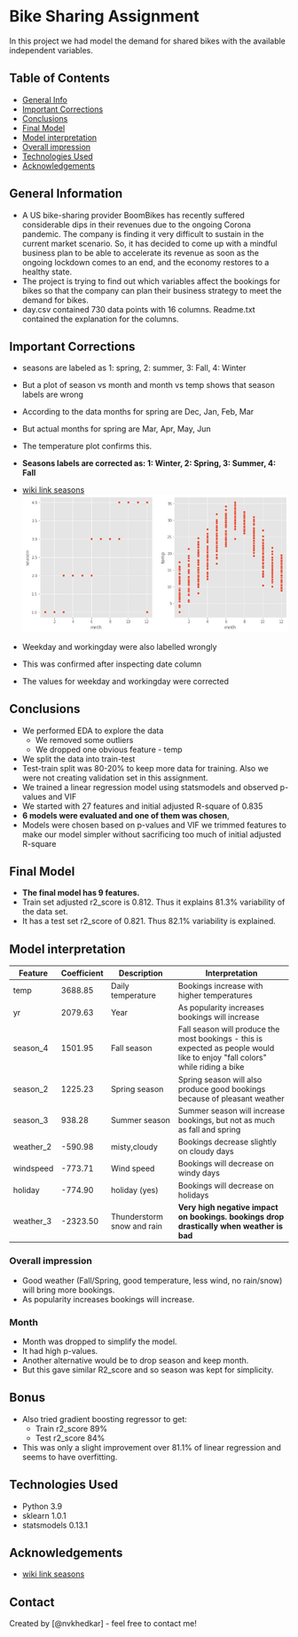 # Bike Sharing Assignment
In this project we had model the demand for shared bikes with the available independent variables.


## Table of Contents
* [General Info](#general-information)
* [Important Corrections](#important-corrections)
* [Conclusions](#conclusions)
* [Final Model](#final-model)
* [Model interpretation](#model-interpretation)
* [Overall impression](#overall-impression)
* [Technologies Used](#technologies-used)
* [Acknowledgements](#acknowledgements)

<!-- You can include any other section that is pertinent to your problem -->

## General Information
- A US bike-sharing provider BoomBikes has recently suffered considerable dips in their revenues due to the ongoing Corona pandemic. The company is finding it very difficult to sustain in the current market scenario. So, it has decided to come up with a mindful business plan to be able to accelerate its revenue as soon as the ongoing lockdown comes to an end, and the economy restores to a healthy state. 
- The project is trying to find out which variables affect the bookings for bikes so that the company can plan their business strategy to meet the demand for bikes.
- day.csv contained 730 data points with 16 columns. Readme.txt contained the explanation for the columns.

<!-- You don't have to answer all the questions - just the ones relevant to your project. -->

## Important Corrections

- seasons are labeled as 1: spring, 2: summer, 3: Fall, 4: Winter
- But a plot of season vs month and month vs temp shows that season labels are wrong
- According to the data months for spring are Dec, Jan, Feb, Mar
- But actual months for spring are Mar, Apr, May, Jun
- The temperature plot confirms this.
- __Seasons labels are corrected as: 1: Winter, 2: Spring, 3: Summer, 4: Fall__  
- [wiki link seasons](https://en.wikipedia.org/wiki/Season)  
![Seasons correction](seasons.png "Month plots")    
  
- Weekday and workingday were also labelled wrongly
- This was confirmed after inspecting date column
- The values for weekday and workingday were corrected  

## Conclusions

- We performed EDA to explore the data
    - We removed some outliers
    - We dropped one obvious feature - temp
- We split the data into train-test
- Test-train split was 80-20% to keep more data for training. Also we were not creating validation set in this assignment.
- We trained a linear regression model using statsmodels and observed p-values and VIF
- We started with 27 features and initial adjusted R-square of 0.835
- __6 models were evaluated and one of them was chosen__, 
- Models were chosen based on p-values and VIF we trimmed features to make our model simpler without sacrificing too much of initial adjusted R-square

## Final Model

- __The final model has 9 features.__
- Train set adjusted r2_score is 0.812. Thus it explains 81.3% variability of the data set.
- It has a test set r2_score of 0.821. Thus 82.1% variability is explained.

## Model interpretation

|Feature|Coefficient|Description|Interpretation|
|---|---|---|---|
|temp|3688.85|Daily temperature|Bookings increase with higher temperatures|
|yr|2079.63|Year|As popularity increases bookings will increase|
|season_4|1501.95|Fall season|Fall season will produce the most bookings - this is expected as people would like to enjoy "fall colors" while riding a bike|
|season_2|1225.23|Spring season|Spring season will also produce good bookings because of pleasant weather|
|season_3|938.28|Summer season|Summer season will increase bookings, but not as much as fall and spring|
|weather_2|-590.98|misty,cloudy|Bookings decrease slightly on cloudy days|
|windspeed|-773.71|Wind speed|Bookings will decrease on windy days|
|holiday|-774.90|holiday (yes)|Bookings will decrease on holidays|
|weather_3|-2323.50|Thunderstorm snow and rain|__Very high negative impact on bookings. bookings drop drastically when weather is bad__|

### Overall impression
- Good weather (Fall/Spring, good temperature, less wind, no rain/snow) will bring more bookings.
- As popularity increases bookings will increase.

### Month
- Month was dropped to simplify the model. 
- It had high p-values. 
- Another alternative would be to drop season and keep month. 
- But this gave similar R2_score and so season was kept for simplicity.

<!-- You don't have to answer all the questions - just the ones relevant to your project. -->

## Bonus
- Also tried gradient boosting regressor to get:
    - Train r2_score  89%
    - Test r2_score   84%
- This was only a slight improvement over 81.1% of linear regression and seems to have overfitting.

## Technologies Used
- Python 3.9
- sklearn 1.0.1
- statsmodels 0.13.1

<!-- As the libraries versions keep on changing, it is recommended to mention the version of library used in this project -->

## Acknowledgements
- [wiki link seasons](https://en.wikipedia.org/wiki/Season)  


## Contact
Created by [@nvkhedkar] - feel free to contact me!


<!-- Optional -->
<!-- ## License -->
<!-- This project is open source and available under the [... License](). -->

<!-- You don't have to include all sections - just the one's relevant to your project -->
